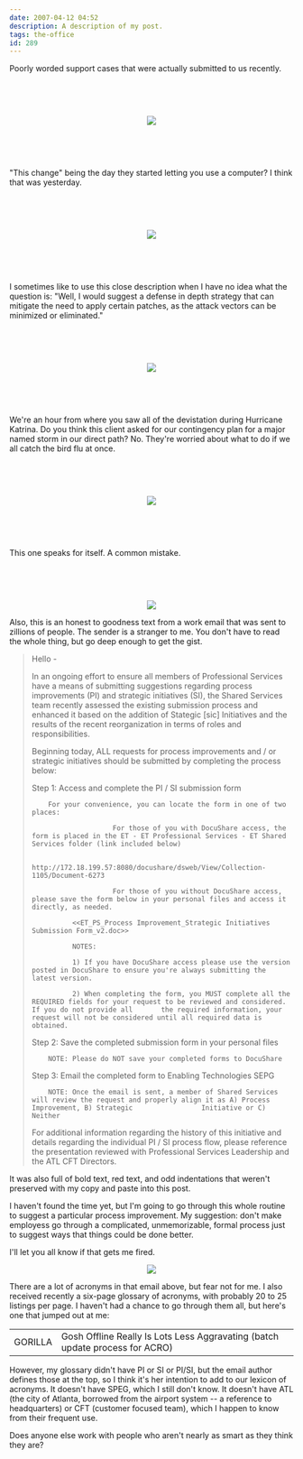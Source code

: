```yaml
---
date: 2007-04-12 04:52
description: A description of my post.
tags: the-office
id: 289
---
```

<div>Poorly worded support cases that were actually submitted to us recently.</div><p>&nbsp;</p><p>&nbsp;</p>

<div><center><img src="/img/case1.jpg" /></center></div>
<!--more--><p>&nbsp;</p>
<p>&nbsp;</p>

<div>"This change" being the day they started letting you use a computer?  I think that was yesterday.</div><p>&nbsp;</p>
<p>&nbsp;</p>


<div><center><img src="/img/case2.jpg" /></center></div><p>&nbsp;</p>
<p>&nbsp;</p>


<div>I sometimes like to use this close description when I have no idea what the question is:  "Well, I would suggest a defense in depth strategy that can mitigate the need to apply certain patches, as the attack vectors can be minimized or eliminated."</div><p>&nbsp;</p>
<p>&nbsp;</p>


<div><center><img src="/img/case3.jpg" /></center></div><p>&nbsp;</p>
<p>&nbsp;</p>


<div>We're an hour from where you saw all of the devistation during Hurricane Katrina.  Do you think this client asked for our contingency plan for a major named storm in our direct path?  No.  They're worried about what to do if we all catch the bird flu at once.</div><p>&nbsp;</p>
<p>&nbsp;</p>


<div><center><img src="/img/case4.jpg" /></center></div><p>&nbsp;</p>
<p>&nbsp;</p>


<div>This one speaks for itself.  A common mistake.</div><p>&nbsp;</p>
<p>&nbsp;</p>

<center><img src="/img/greenline.gif" /></center>

Also, this is an honest to goodness text from a work email that was sent to zillions of people.  The sender is a stranger to me.  You don't have to read the whole thing, but go deep enough to get the gist.

<blockquote>Hello -

In an ongoing effort to ensure all members of Professional Services have a means of submitting suggestions regarding process improvements (PI) and strategic initiatives (SI), the Shared Services team recently assessed the existing submission process and enhanced it based on the addition of Stategic [sic] Initiatives and the results of the recent reorganization in terms of roles and responsibilities.

Beginning today, ALL requests for process improvements and / or strategic initiatives should be submitted by completing the process below:

Step 1:  Access and complete the PI / SI submission form

        For your convenience, you can locate the form in one of two places:

                        For those of you with DocuShare access, the form is placed in the ET - ET Professional Services - ET Shared Services folder (link included below)

                      http://172.18.199.57:8080/docushare/dsweb/View/Collection-1105/Document-6273

                        For those of you without DocuShare access, please save the form below in your personal files and access it directly, as needed. 

              <<ET_PS_Process Improvement_Strategic Initiatives Submission Form_v2.doc>>

              NOTES:

              1) If you have DocuShare access please use the version posted in DocuShare to ensure you're always submitting the latest version.

              2) When completing the form, you MUST complete all the REQUIRED fields for your request to be reviewed and considered.  If you do not provide all       the required information, your request will not be considered until all required data is obtained.

Step 2:  Save the completed submission form in your personal files

        NOTE: Please do NOT save your completed forms to DocuShare

Step 3:  Email the completed form to Enabling Technologies SEPG

        NOTE: Once the email is sent, a member of Shared Services will review the request and properly align it as A) Process Improvement, B) Strategic                 Initiative or C) Neither

For additional information regarding the history of this initiative and details regarding the individual PI / SI process flow, please reference the presentation reviewed with Professional Services Leadership and the ATL CFT Directors.</blockquote>

It was also full of bold text, red text, and odd indentations that weren't preserved with my copy and paste into this post.

I haven't found the time yet, but I'm going to go through this whole routine to suggest a particular process improvement.  My suggestion:  don't make employess go through a complicated, unmemorizable, formal process just to suggest ways that things could be done better.

I'll let you all know if that gets me fired.

<center><img src="/img/greenline.gif" /></center>

There are a lot of acronyms in that email above, but fear not for me.  I also received recently a six-page glossary of acronyms, with probably 20 to 25 listings per page.  I haven't had a chance to go through them all, but here's one that jumped out at me:

<table width="100%"><tr><td>GORILLA</td><td>Gosh Offline Really Is Lots Less Aggravating (batch update process for ACRO)</td></tr></table>

However, my glossary didn't have PI or SI or PI/SI,  but the email author defines those at the top, so I think it's her intention to add to our lexicon of acronyms.  It doesn't have SPEG, which I still don't know.  It doesn't have ATL (the city of Atlanta, borrowed from the airport system -- a reference to headquarters) or CFT (customer focused team), which I happen to know from their frequent use.

Does anyone else work with people who aren't nearly as smart as they think they are?

